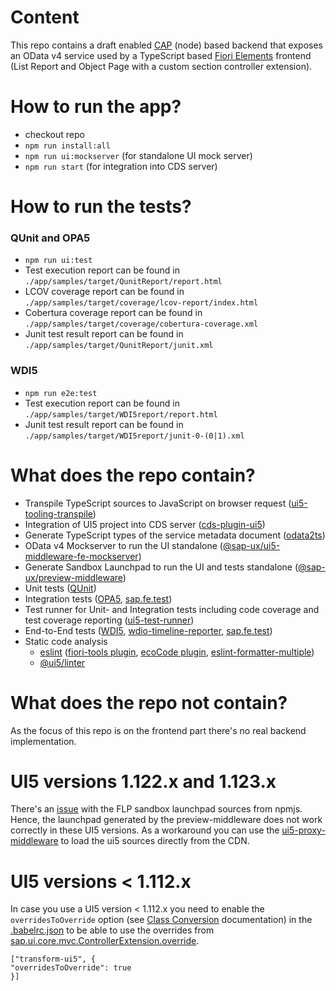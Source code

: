 # Content

This repo contains a draft enabled [CAP](https://cap.cloud.sap/docs/) (node) based backend that exposes an
OData v4 service used by a TypeScript based [Fiori Elements](https://experience.sap.com/fiori-design-web/smart-templates/)
frontend (List Report and Object Page with a custom section controller extension).

# How to run the app?

- checkout repo
- `npm run install:all`
- `npm run ui:mockserver` (for standalone UI mock server)
- `npm run start` (for integration into CDS server)

# How to run the tests?

### QUnit and OPA5

- `npm run ui:test`
- Test execution report can be found in `./app/samples/target/QunitReport/report.html`
- LCOV coverage report can be found in `./app/samples/target/coverage/lcov-report/index.html`
- Cobertura coverage report can be found in `./app/samples/target/coverage/cobertura-coverage.xml`
- Junit test result report can be found in `./app/samples/target/QunitReport/junit.xml`

### WDI5

- `npm run e2e:test`
- Test execution report can be found in `./app/samples/target/WDI5report/report.html`
- Junit test result report can be found in `./app/samples/target/WDI5report/junit-0-(0|1).xml`

# What does the repo contain?

- Transpile TypeScript sources to JavaScript on browser request ([ui5-tooling-transpile](https://www.npmjs.com/package/ui5-tooling-transpile))
- Integration of UI5 project into CDS server ([cds-plugin-ui5](https://www.npmjs.com/package/cds-plugin-ui5))
- Generate TypeScript types of the service metadata document ([odata2ts](https://www.npmjs.com/package/@odata2ts/odata2ts))
- OData v4 Mockserver to run the UI standalone ([@sap-ux/ui5-middleware-fe-mockserver](https://www.npmjs.com/package/@sap-ux/ui5-middleware-fe-mockserver))
- Generate Sandbox Launchpad to run the UI and tests standalone ([@sap-ux/preview-middleware](https://www.npmjs.com/package/@sap-ux/preview-middleware))
- Unit tests ([QUnit](https://qunitjs.com/))
- Integration tests ([OPA5](https://sapui5.hana.ondemand.com/#/api/sap.ui.test.Opa5), [sap.fe.test](https://sapui5.hana.ondemand.com/sdk/#/api/sap.fe.test))
- Test runner for Unit- and Integration tests including code coverage and test coverage reporting ([ui5-test-runner](https://www.npmjs.com/package/ui5-test-runner))
- End-to-End tests ([WDI5](https://github.com/ui5-community/wdi5), [wdio-timeline-reporter](https://www.npmjs.com/package/wdio-timeline-reporter), [sap.fe.test](https://sapui5.hana.ondemand.com/sdk/#/api/sap.fe.test))
- Static code analysis
  - [eslint](https://www.npmjs.com/package/eslint) ([fiori-tools plugin](https://www.npmjs.com/package/@sap-ux/eslint-plugin-fiori-tools), [ecoCode plugin](https://github.com/green-code-initiative/ecoCode-javascript/tree/main/eslint-plugin), [eslint-formatter-multiple](https://www.npmjs.com/package/eslint-formatter-multiple))
  - [@ui5/linter](https://www.npmjs.com/package/@ui5/linter)

# What does the repo not contain?

As the focus of this repo is on the frontend part there's no real backend implementation.

# UI5 versions 1.122.x and 1.123.x

There's an [issue](https://github.com/SAP/open-ux-tools/issues/1841) with the FLP sandbox launchpad sources from npmjs.
Hence, the launchpad generated by the preview-middleware does not work correctly in these UI5 versions.
As a workaround you can use the [ui5-proxy-middleware](https://www.npmjs.com/package/@sap-ux/ui5-proxy-middleware) to load the ui5 sources directly from the CDN.

# UI5 versions < 1.112.x

In case you use a UI5 version < 1.112.x you need to enable the `overridesToOverride` option (see
[Class Conversion](https://github.com/ui5-community/babel-plugin-transform-modules-ui5#class-conversion) documentation)
in the [.babelrc.json](./app/samples/.babelrc.json) to be able to use the overrides from
[sap.ui.core.mvc.ControllerExtension.override](https://sapui5.hana.ondemand.com/sdk/#/api/sap.ui.core.mvc.ControllerExtension). 

```
["transform-ui5", {
"overridesToOverride": true
}]
```